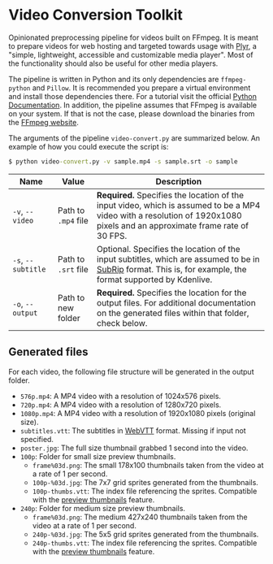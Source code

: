 # Video Conversion Toolkit

Opinionated preprocessing pipeline for videos built on FFmpeg. It is meant to prepare videos for web hosting and targeted towards usage with [Plyr](https://github.com/sampotts/plyr), a "simple, lightweight, accessible and customizable media player". Most of the functionality should also be useful for other media players.

The pipeline is written in Python and its only dependencies are `ffmpeg-python` and `Pillow`. It is recommended you prepare a virtual environment and install those dependencies there. For a tutorial visit the official [Python Documentation](https://docs.python.org/3/tutorial/venv.html). In addition, the pipeline assumes that FFmpeg is available on your system. If that is not the case, please download the binaries from the [FFmpeg website](https://www.ffmpeg.org/download.html).

The arguments of the pipeline `video-convert.py` are summarized below. An example of how you could execute the script is:

```cmd
$ python video-convert.py -v sample.mp4 -s sample.srt -o sample
```

| Name | Value | Description |
| ---- | ------ | ----------- |
| `-v`, `--video` | Path to `.mp4` file | **Required.** Specifies the location of the input video, which is assumed to be a MP4 video with a resolution of 1920x1080 pixels and an approximate frame rate of 30 FPS. |
| `-s`, `--subtitle` | Path to `.srt` file | Optional. Specifies the location of the input subtitles, which are assumed to be in [SubRip](https://en.wikipedia.org/wiki/SubRip) format. This is, for example, the format supported by Kdenlive. |
| `-o`, `--output` | Path to new folder | **Required.** Specifies the location for the output files. For additional documentation on the generated files within that folder, check below. |

## Generated files

For each video, the following file structure will be generated in the output folder.

* `576p.mp4`: A MP4 video with a resolution of 1024x576 pixels.
* `720p.mp4`: A MP4 video with a resolution of 1280x720 pixels.
* `1080p.mp4`: A MP4 video with a resolution of 1920x1080 pixels (original size).
* `subtitles.vtt`: The subtitles in [WebVTT](https://developer.mozilla.org/en-US/docs/Web/API/WebVTT_API) format. Missing if input not specified.
* `poster.jpg`: The full size thumbnail grabbed 1 second into the video.
* `100p`: Folder for small size preview thumbnails.
  * `frame%03d.png`: The small 178x100 thumbnails taken from the video at a rate of 1 per second.
  * `100p-%03d.jpg`: The 7x7 grid sprites generated from the thumbnails.
  * `100p-thumbs.vtt`: The index file referencing the sprites. Compatible with the [preview thumbnails](https://github.com/sampotts/plyr#preview-thumbnails) feature.
* `240p`: Folder for medium size preview thumbnails.
  * `frame%03d.png`: The medium 427x240 thumbnails taken from the video at a rate of 1 per second.
  * `240p-%03d.jpg`: The 5x5 grid sprites generated from the thumbnails.
  * `240p-thumbs.vtt`: The index file referencing the sprites. Compatible with the [preview thumbnails](https://github.com/sampotts/plyr#preview-thumbnails) feature.

